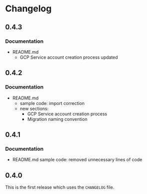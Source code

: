 # Changelog

## 0.4.3

### Documentation

- README.md
    - GCP Service account creation process updated

## 0.4.2

### Documentation

- README.md
    - sample code: import correction
    - new sections:
        - GCP Service account creation process
        - Migration naming convention

## 0.4.1

### Documentation

- README.md sample code: removed unnecessary lines of code

## 0.4.0

This is the first release which uses the `CHANGELOG` file.